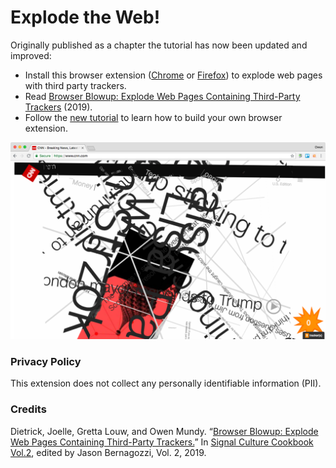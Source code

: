 

# Explode the Web!

Originally published as a chapter the tutorial has now been updated and improved:

- Install this browser extension ([Chrome](https://chrome.google.com/webstore/detail/explode-the-web/dmedbnfdhjfppcgbccpfaigicbnajhod) or [Firefox](https://addons.mozilla.org/addon/explode-the-web/)) to explode web pages with third party trackers.
- Read [Browser Blowup: Explode Web Pages Containing Third-Party Trackers](https://owenmundy.com/_site/content/_info/writing/sc_cookbook_2_browser_blowup.pdf) (2019).
- Follow the [new tutorial](tutorial/slides/0-introduction.html) to learn how to build your own browser extension.

<img width=600 src="documentation/2018-explosions-cnn/exploded-cnn-1280x800.png">



### Privacy Policy

This extension does not collect any personally identifiable information (PII).


### Credits

Dietrick, Joelle, Gretta Louw, and Owen Mundy. “[Browser Blowup: Explode Web Pages Containing Third-Party Trackers.](https://owenmundy.com/_site/content/_info/writing/sc_cookbook_2_browser_blowup.pdf)” In [Signal Culture Cookbook Vol.2](http://signalculture.org/cookbookvol2.html#.XvZmqJNKiL4), edited by Jason Bernagozzi, Vol. 2, 2019.
